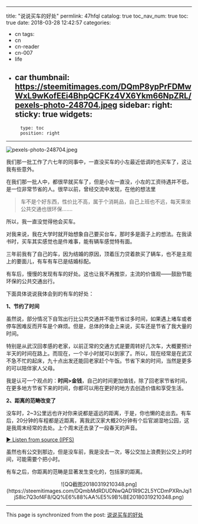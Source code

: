 
---
title: "说说买车的好处"
permlink: 47hfql
catalog: true
toc_nav_num: true
toc: true
date: 2018-03-28 12:42:57
categories:
- cn
tags:
- cn
- cn-reader
- cn-007
- life
- car
thumbnail: https://steemitimages.com/DQmP8ypPrFDMwWxL9wKofEEi4BhpQCFKz4VX6Ykm66NpZRL/pexels-photo-248704.jpeg
sidebar:
    right:
        sticky: true
widgets:
    -
        type: toc
        position: right
---


![pexels-photo-248704.jpeg](https://steemitimages.com/DQmP8ypPrFDMwWxL9wKofEEi4BhpQCFKz4VX6Ykm66NpZRL/pexels-photo-248704.jpeg)

我们那一批工作了六七年的同事中，一直没买车的小左最近低调的也买车了，这让我有些意外。

在我们那一批人中，都很早就买车了，但是小左一直没，小左的工资待遇并不低，是一位非常节省的人。很早以前，曾经交流中发现，在他的想法里

>车不是个好东西，性价比不高，属于个消耗品，自己上班也不远，每天乘坐公共交通也很环保.......

所以，我一直没觉得他会买车。

对我来说，我在大学时就开始想象自己要买台车，那时多是面子上的想法。在我读书时，买车其实感觉也是件难事，能有辆车感觉特有面。

三年前我有了自己的车，因为结婚的原因，顶着压力贷着款买了辆车，也不是主观上的要面儿，有车有车已是结婚标配。

有车后，慢慢的发现有车的好处。这也让我不再推崇，主流的价值观——鼓励节能环保的公共交通出行。

下面具体说说我体会到的有车的好处：

**1、节约了时间**

虽然说，部分情况下自驾出行比公共交通并不能节省过多时间，如果遇上堵车或者停车困难反而开车是个麻烦。但是，总体的体会上来说，买车还是节省了我大量的时间。

特别是从武汉回孝感的老家，以前正常的交通方式是要周转好几次车，大概要预计半天的时间在路上。而现在，一个半小时就可以到家了。所以，现在经常是在武汉不急不忙的起床，九十点出发还能回老家赶个午饭。节省下来的时间，当然是更多的可以陪伴家人父母。

我是认可一个观点的：**时间>金钱**，自己的时间更加值钱，除了回老家节省时间，在更多地方节省下来的时间，你都可以用在更好的地方去创造价值和享受生活。

**2、距离的范畴改变了**

没车时，2~3公里远也许对你来说都是遥远的距离，于是，你也懒的走出去。有车后，20分钟的车程都是近距离，离我武汉家大概20分钟有个后官湖湿地公园，这是我周末经常的去处。上个周末还去录了一段春天的声音。

  <a href="https://siderus.io/ipfs/QmPpEH1bJPYpbQ8g4WtujSJFaVr7Rw1HVHEggh6sv1VGC1">► Listen from source (IPFS)</a>

虽然也有公交到那边，但是没车前，我是没去一次，等公交加上浪费到公交上的时间，可能需要个把小时。

有车之后，你距离的范畴是显著发生变化的，包括家的距离。


<center>![QQ截图20180319210348.png](https://steemitimages.com/DQmbMdRDUDNwQAD1R9C2L5YCDmPXRnJqi1jS8ic7Q3of4F8/QQ%E6%88%AA%E5%9B%BE20180319210348.png)</center>

- - -

This page is synchronized from the post: [说说买车的好处](https://steemit.com/@yellowbird/47hfql)
